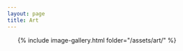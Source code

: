 ```yaml
---
layout: page
title: Art
---
```



<ul>
  {% include image-gallery.html folder="/assets/art/" %}
</ul>

